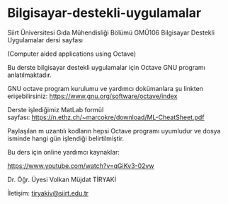 # Bilgisayar-destekli-uygulamalar

Siirt Üniversitesi Gıda Mühendisliği Bölümü GMÜ106 Bilgisayar Destekli Uygulamalar dersi sayfası

(Computer aided applications using Octave)

Bu derste bilgisayar destekli uygulamalar için Octave GNU programı anlatılmaktadır.

GNU octave program kurulumu ve yardımcı dokümanlara şu linkten erişebilirsiniz: https://www.gnu.org/software/octave/index

Derste işlediğimiz MatLab formül sayfası: https://n.ethz.ch/~marcokre/download/ML-CheatSheet.pdf

Paylaşılan m uzantılı kodların hepsi Octave programı uyumludur ve dosya isminde hangi gün işlendiği belirtilmiştir. 


Bu ders için online yardımcı kaynaklar:

https://www.youtube.com/watch?v=qGiKv3-02vw

Dr. Öğr. Üyesi Volkan Müjdat TİRYAKİ

İletişim: tiryakiv@siirt.edu.tr
